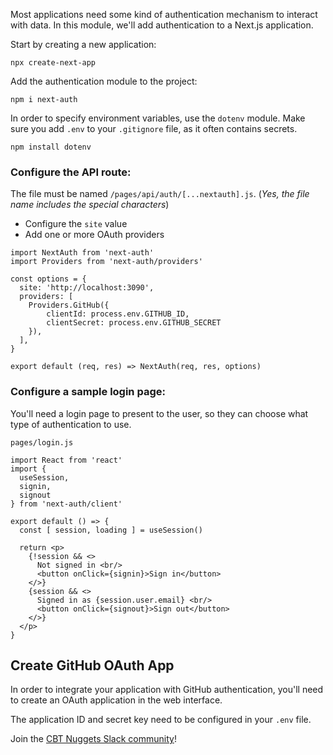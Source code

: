 Most applications need some kind of authentication mechanism to interact with data. In this module, we'll add authentication to a Next.js application.

Start by creating a new application:

```
npx create-next-app
```

Add the authentication module to the project:

```
npm i next-auth
```

In order to specify environment variables, use the `dotenv` module. Make sure you add `.env` to your `.gitignore` file, as it often contains secrets.

```
npm install dotenv
```

### Configure the API route:

The file must be named `/pages/api/auth/[...nextauth].js`. (_Yes, the file name includes the special characters_)

* Configure the `site` value
* Add one or more OAuth providers

```
import NextAuth from 'next-auth'
import Providers from 'next-auth/providers'

const options = {
  site: 'http://localhost:3090',
  providers: [
    Providers.GitHub({
        clientId: process.env.GITHUB_ID,
        clientSecret: process.env.GITHUB_SECRET
    }),
  ],
}

export default (req, res) => NextAuth(req, res, options)
```

### Configure a sample login page:

You'll need a login page to present to the user, so they can choose what type of authentication to use. 

`pages/login.js`

```
import React from 'react'
import { 
  useSession, 
  signin, 
  signout 
} from 'next-auth/client'

export default () => {
  const [ session, loading ] = useSession()

  return <p>
    {!session && <>
      Not signed in <br/>
      <button onClick={signin}>Sign in</button>
    </>}
    {session && <>
      Signed in as {session.user.email} <br/>
      <button onClick={signout}>Sign out</button>
    </>}
  </p>
}
```

## Create GitHub OAuth App

In order to integrate your application with GitHub authentication, you'll need to create an OAuth application in the web interface.

The application ID and secret key need to be configured in your `.env` file.

Join the [CBT Nuggets Slack community](http://learn.gg/lc-ts)!
